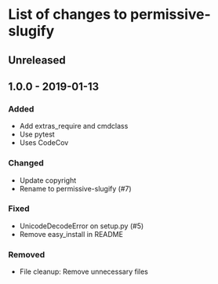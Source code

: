 # List of changes to permissive-slugify

## Unreleased

## 1.0.0 - 2019-01-13
### Added
 - Add extras_require and cmdclass
 - Use pytest
 - Uses CodeCov
 
### Changed
- Update copyright
- Rename to permissive-slugify (#7)

### Fixed
- UnicodeDecodeError on setup.py (#5)
- Remove easy_install in README

### Removed
 - File cleanup: Remove unnecessary files
 